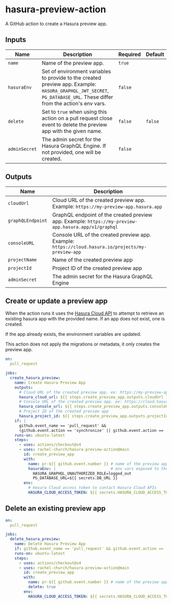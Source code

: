 # hasura-preview-action
A GitHub action to create a Hasura preview app.

## Inputs

| Name         | Description                                                                                                                                                  | Required | Default |
|--------------|--------------------------------------------------------------------------------------------------------------------------------------------------------------|----------|---------|
| `name`       | Name of the preview app.                                                                                                                                      | `true`   |         |
| `hasuraEnv`  | Set of environment variables to provide to the created preview app. Example: `HASURA_GRAPHQL_JWT_SECRET`, `PG_DATABASE_URL`. These differ from the action's env vars. | `false`  |         |
| `delete`     | Set to `true` when using this action on a pull request close event to delete the preview app with the given name.                                             | `false`  | `false` |
| `adminSecret`| The admin secret for the Hasura GraphQL Engine. If not provided, one will be created.                                                                         | `false`  |         |

## Outputs

| Name             | Description                                                                                   |
|------------------|-----------------------------------------------------------------------------------------------|
| `cloudUrl`       | Cloud URL of the created preview app. Example: `https://my-preview-app.hasura.app`             |
| `graphQLEndpoint`| GraphQL endpoint of the created preview app. Example: `https://my-preview-app.hasura.app/v1/graphql` |
| `consoleURL`     | Console URL of the created preview app. Example: `https://cloud.hasura.io/projects/my-preview-app` |
| `projectName`    | Name of the created preview app                                                                |
| `projectId`      | Project ID of the created preview app                                                          |
| `adminSecret`    | The admin secret for the Hasura GraphQL Engine   

## Create or update a preview app

When the action runs it uses the [Hasura Cloud API](https://hasura.io/docs/2.0/api-reference/cloud-api-reference/) 
to attempt to retrieve an existing hasura app with the provided name. If an app does not exist, one is created.

If the app already exists, the environment variables are updated.

This action does not apply the migrations or metadata, it only creates the preview app.

```yml
on:
  pull_request

jobs:
  create_hasura_preview:
    name: Create Hasura Preview App
    outputs:
      # Cloud URL of the created preview app. ex: https://my-preview-app.hasura.app
      hasura_cloud_url: ${{ steps.create_preview_app.outputs.cloudUrl }}
      # Console URL of the created preview app. ex: https://cloud.hasura.io/projects/my-preview-app
      hasura_console_url: ${{ steps.create_preview_app.outputs.consoleURL }}
      # Project ID of the created preview app
      hasura_project_id: ${{ steps.create_preview_app.outputs.projectId }}
    if: |
      github.event_name == 'pull_request' &&
      (github.event.action == 'synchronize' || github.event.action == 'opened' || github.event.action == 'reopened')
    runs-on: ubuntu-latest
    steps:
      - uses: actions/checkout@v4
      - uses: rachel-church/hasura-preview-action@main
        id: create_preview_app
        with:
          name: pr-${{ github.event.number }} # name of the preview app to created
          hasuraEnv: |                        # env vars exposed to the Hasura instance
            HASURA_GRAPHQL_UNAUTHORIZED_ROLE=logged_out
            PG_DATABASE_URL=${{ secrets.DB_URL }}
        env:
          # Hasura Cloud access token to contact Hasura Cloud APIs
          HASURA_CLOUD_ACCESS_TOKEN: ${{ secrets.HASURA_CLOUD_ACCESS_TOKEN }}
```

## Delete an existing preview app

```yml
on:
  pull_request

jobs:
  delete_hasura_preview:
    name: Delete Hasura Preview App
    if: github.event_name == 'pull_request' && github.event.action == 'closed'
    runs-on: ubuntu-latest
    steps:
      - uses: actions/checkout@v4
      - uses: rachel-church/hasura-preview-action@main
        id: create_preview_app
        with:
          name: pr-${{ github.event.number }} # name of the preview app to delete
          delete: true
        env:
          HASURA_CLOUD_ACCESS_TOKEN: ${{ secrets.HASURA_CLOUD_ACCESS_TOKEN }}
```

